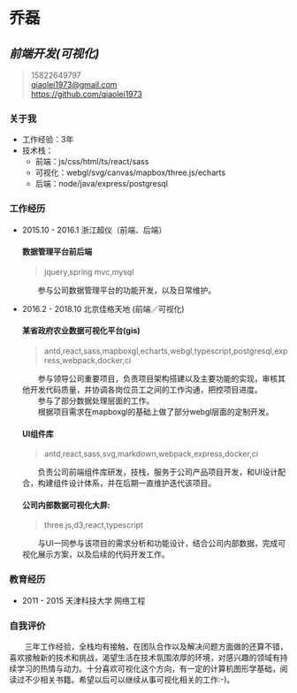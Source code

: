 # 乔磊
##  ***前端开发(可视化)***
> <i class="fa fa-phone"></i> 15822649797 </br>
> <i class="fa fa-envelope"></i> qiaolei1973@gmail.com </br>
> <i class="fa fa-github"></i> https://github.com/qiaolei1973 </br>

### 关于我
* 工作经验：3年
* 技术栈：
    * 前端：js/css/html/ts/react/sass
    * 可视化：webgl/svg/canvas/mapbox/three.js/echarts
    * 后端：node/java/express/postgresql

### 工作经历
* 2015.10 - 2016.1 浙江超仪（前端、后端）
    #### 数据管理平台前后端
    > jquery,spring mvc,mysql

    &emsp;&emsp;参与公司数据管理平台的功能开发，以及日常维护。

* 2016.2 - 2018.10 北京佳格天地 (前端／可视化)

    #### 某省政府农业数据可视化平台(gis)
    > antd,react,sass,mapboxgl,echarts,webgl,typescript,postgresql,express,webpack,docker,ci
    
    &emsp;&emsp;参与领导公司重要项目，负责项目架构搭建以及主要功能的实现，审核其他开发代码质量，并协调各岗位员工之间的工作沟通，把控项目进度。</br>
    &emsp;&emsp;参与了部分数据处理层面的工作。</br>
    &emsp;&emsp;根据项目需求在mapboxgl的基础上做了部分webgl层面的定制开发。</br>

    #### UI组件库
    
    > antd,react,sass,svg,markdown,webpack,express,docker,ci
    
    &emsp;&emsp;负责公司前端组件库研发，技栈，服务于公司产品项目开发，和UI设计配合，构建组件设计体系，并在后期一直维护迭代该项目。

    #### 公司内部数据可视化大屏:
    > three.js,d3,react,typescript

    &emsp;&emsp;与UI一同参与该项目的需求分析和功能设计，结合公司内部数据，完成可视化展示方案，以及后续的代码开发工作。

### 教育经历
* 2011 - 2015 天津科技大学 网络工程

### 自我评价
 
&emsp;&emsp;三年工作经验，全栈均有接触，在团队合作以及解决问题方面做的还算不错，喜欢接触新的技术和挑战，渴望生活在技术氛围浓厚的环境，对感兴趣的领域有持续学习的热情与动力。十分喜欢可视化这个方向，有一定的计算机图形学基础，阅读过不少相关书籍。希望以后可以继续从事可视化相关的工作:-)。

<link rel="stylesheet" href="https://cdn.staticfile.org/font-awesome/4.7.0/css/font-awesome.css">
